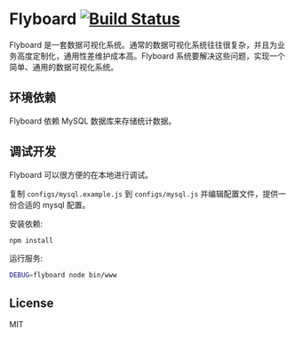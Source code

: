 # Flyboard [![Build Status](https://travis-ci.org/yuantiku/flyboard.png?branch=master)](https://travis-ci.org/yuantiku/flyboard)

Flyboard 是一套数据可视化系统。通常的数据可视化系统往往很复杂，并且为业务高度定制化，通用性差维护成本高。Flyboard 系统要解决这些问题，实现一个简单、通用的数据可视化系统。

## 环境依赖

Flyboard 依赖 MySQL 数据库来存储统计数据。

## 调试开发

Flyboard 可以很方便的在本地进行调试。

复制 `configs/mysql.example.js` 到 `configs/mysql.js` 并编辑配置文件，提供一份合适的 mysql 配置。

安装依赖:

```bash
npm install
```

运行服务:

```bash
DEBUG=flyboard node bin/www
```

## License 

MIT
